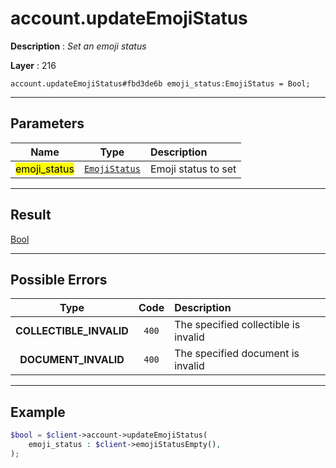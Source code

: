 # account.updateEmojiStatus

**Description** : *Set an emoji status*

**Layer** : 216

```tl
account.updateEmojiStatus#fbd3de6b emoji_status:EmojiStatus = Bool;
```

---

## Parameters

| Name | Type | Description |
| :---: | :---: | :--- |
| <mark>emoji_status</mark> | [`EmojiStatus`](type/EmojiStatus) | Emoji status to set |

---

## Result

[Bool](type/Bool)

---

## Possible Errors

| Type | Code | Description |
| :---: | :---: | :--- |
| **COLLECTIBLE_INVALID** | `400` | The specified collectible is invalid |
| **DOCUMENT_INVALID** | `400` | The specified document is invalid |

---

## Example

```php
$bool = $client->account->updateEmojiStatus(
	emoji_status : $client->emojiStatusEmpty(),
);
```